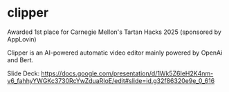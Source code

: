# clipper
Awarded 1st place for Carnegie Mellon's Tartan Hacks 2025 
(sponsored by AppLovin)

Clipper is an AI-powered automatic video editor mainly powered by OpenAi and Bert. 

Slide Deck:
https://docs.google.com/presentation/d/1Wk5Z6IeH2K4nm-v6_fahhyYWGKc3730RcYwZduaRIoE/edit#slide=id.g32f86320e9e_0_616 
